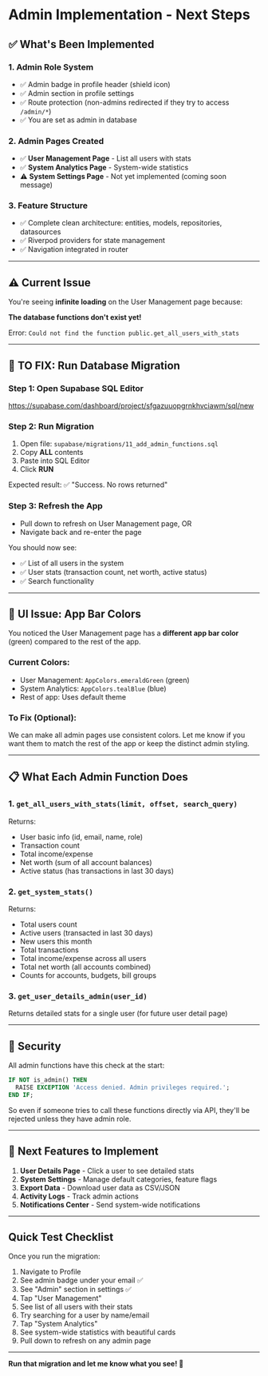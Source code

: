 # Admin Implementation - Next Steps

## ✅ What's Been Implemented

### 1. Admin Role System
- ✅ Admin badge in profile header (shield icon)
- ✅ Admin section in profile settings
- ✅ Route protection (non-admins redirected if they try to access `/admin/*`)
- ✅ You are set as admin in database

### 2. Admin Pages Created
- ✅ **User Management Page** - List all users with stats
- ✅ **System Analytics Page** - System-wide statistics
- ⚠️ **System Settings Page** - Not yet implemented (coming soon message)

### 3. Feature Structure
- ✅ Complete clean architecture: entities, models, repositories, datasources
- ✅ Riverpod providers for state management
- ✅ Navigation integrated in router

---

## ⚠️ Current Issue

You're seeing **infinite loading** on the User Management page because:

**The database functions don't exist yet!**

Error: `Could not find the function public.get_all_users_with_stats`

---

## 🚨 TO FIX: Run Database Migration

### Step 1: Open Supabase SQL Editor
https://supabase.com/dashboard/project/sfgazuuopgrnkhvciawm/sql/new

### Step 2: Run Migration
1. Open file: `supabase/migrations/11_add_admin_functions.sql`
2. Copy **ALL** contents
3. Paste into SQL Editor
4. Click **RUN**

Expected result: ✅ "Success. No rows returned"

### Step 3: Refresh the App
- Pull down to refresh on User Management page, OR
- Navigate back and re-enter the page

You should now see:
- ✅ List of all users in the system
- ✅ User stats (transaction count, net worth, active status)
- ✅ Search functionality

---

## 🎨 UI Issue: App Bar Colors

You noticed the User Management page has a **different app bar color** (green) compared to the rest of the app.

### Current Colors:
- User Management: `AppColors.emeraldGreen` (green)
- System Analytics: `AppColors.tealBlue` (blue)
- Rest of app: Uses default theme

### To Fix (Optional):
We can make all admin pages use consistent colors. Let me know if you want them to match the rest of the app or keep the distinct admin styling.

---

## 📋 What Each Admin Function Does

### 1. `get_all_users_with_stats(limit, offset, search_query)`
Returns:
- User basic info (id, email, name, role)
- Transaction count
- Total income/expense
- Net worth (sum of all account balances)
- Active status (has transactions in last 30 days)

### 2. `get_system_stats()`
Returns:
- Total users count
- Active users (transacted in last 30 days)
- New users this month
- Total transactions
- Total income/expense across all users
- Total net worth (all accounts combined)
- Counts for accounts, budgets, bill groups

### 3. `get_user_details_admin(user_id)`
Returns detailed stats for a single user (for future user detail page)

---

## 🔐 Security

All admin functions have this check at the start:
```sql
IF NOT is_admin() THEN
  RAISE EXCEPTION 'Access denied. Admin privileges required.';
END IF;
```

So even if someone tries to call these functions directly via API, they'll be rejected unless they have admin role.

---

## 🎯 Next Features to Implement

1. **User Details Page** - Click a user to see detailed stats
2. **System Settings** - Manage default categories, feature flags
3. **Export Data** - Download user data as CSV/JSON
4. **Activity Logs** - Track admin actions
5. **Notifications Center** - Send system-wide notifications

---

## Quick Test Checklist

Once you run the migration:

1. Navigate to Profile
2. See admin badge under your email ✅
3. See "Admin" section in settings ✅
4. Tap "User Management"
5. See list of all users with their stats
6. Try searching for a user by name/email
7. Tap "System Analytics"
8. See system-wide statistics with beautiful cards
9. Pull down to refresh on any admin page

---

**Run that migration and let me know what you see! 🚀**
